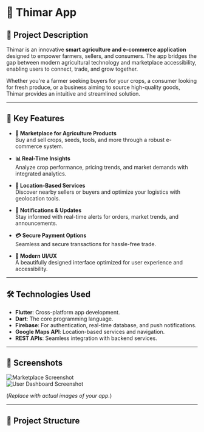 # 🌿 **Thimar App**

## 📝 **Project Description**
Thimar is an innovative **smart agriculture and e-commerce application** designed to empower farmers, sellers, and consumers. The app bridges the gap between modern agricultural technology and marketplace accessibility, enabling users to connect, trade, and grow together.

Whether you're a farmer seeking buyers for your crops, a consumer looking for fresh produce, or a business aiming to source high-quality goods, Thimar provides an intuitive and streamlined solution.

---

## 🚀 **Key Features**

- **🌾 Marketplace for Agriculture Products**  
  Buy and sell crops, seeds, tools, and more through a robust e-commerce system.

- **📊 Real-Time Insights**  
  Analyze crop performance, pricing trends, and market demands with integrated analytics.

- **📍 Location-Based Services**  
  Discover nearby sellers or buyers and optimize your logistics with geolocation tools.

- **🔔 Notifications & Updates**  
  Stay informed with real-time alerts for orders, market trends, and announcements.

- **💳 Secure Payment Options**  
  Seamless and secure transactions for hassle-free trade.

- **🎨 Modern UI/UX**  
  A beautifully designed interface optimized for user experience and accessibility.

---

## 🛠️ **Technologies Used**

- **Flutter**: Cross-platform app development.  
- **Dart**: The core programming language.  
- **Firebase**: For authentication, real-time database, and push notifications.  
- **Google Maps API**: Location-based services and navigation.  
- **REST APIs**: Seamless integration with backend services.

---

## 📸 **Screenshots**

![Marketplace Screenshot](https://via.placeholder.com/400x300?text=Marketplace+Screenshot)  
![User Dashboard Screenshot](https://via.placeholder.com/400x300?text=User+Dashboard+Screenshot)  

(*Replace with actual images of your app.*)

---

## 📂 **Project Structure**

